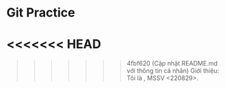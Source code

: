 # Git Practice
<<<<<<< HEAD
=======

>>>>>>> 4fbf620 (Cập nhật README.md với thông tin cá nhân)
Giới thiệu: Tôi là <Nhu Y de thuong>, MSSV <220829>.
